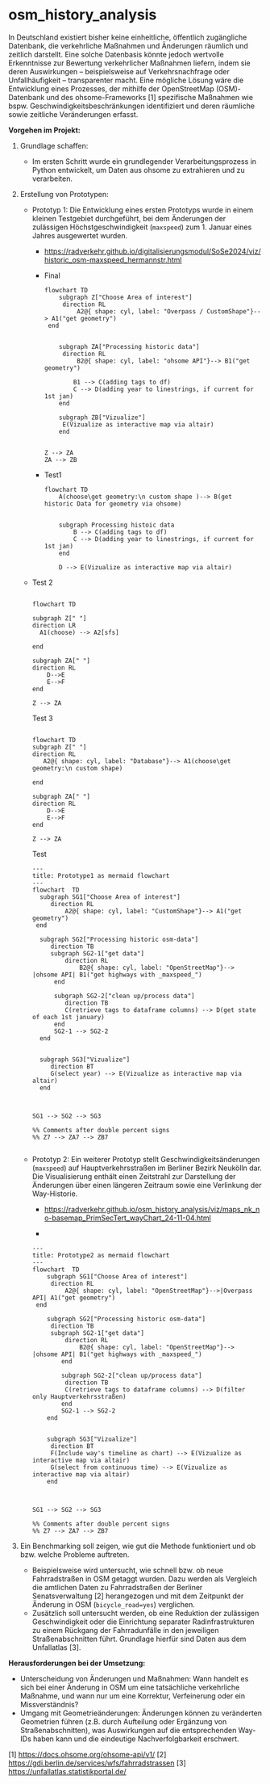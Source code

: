 # osm_history_analysis

In Deutschland existiert bisher keine einheitliche, öffentlich zugängliche Datenbank, die verkehrliche  Maßnahmen und Änderungen räumlich und zeitlich darstellt. Eine solche Datenbasis könnte jedoch wertvolle Erkenntnisse zur Bewertung verkehrlicher Maßnahmen liefern, indem sie deren Auswirkungen –  beispielsweise auf Verkehrsnachfrage oder Unfallhäufigkeit – transparenter macht.
Eine mögliche Lösung wäre die Entwicklung eines Prozesses, der mithilfe der OpenStreetMap (OSM)-Datenbank und des ohsome-Frameworks [1] spezifische Maßnahmen wie bspw. Geschwindigkeitsbeschränkungen  identifiziert und deren räumliche sowie zeitliche Veränderungen erfasst.

**Vorgehen im Projekt:**

1. Grundlage schaffen: 
   * Im ersten Schritt wurde ein grundlegender Verarbeitungsprozess in  Python entwickelt, um Daten aus ohsome zu extrahieren und zu  verarbeiten.

2. Erstellung von Prototypen:

   * Prototyp 1: Die Entwicklung eines ersten Prototyps wurde in einem  kleinen Testgebiet durchgeführt, bei dem Änderungen der zulässigen Höchstgeschwindigkeit (`maxspeed`) zum 1. Januar eines Jahres ausgewertet wurden.

     * https://radverkehr.github.io/digitalisierungsmodul/SoSe2024/viz/historic_osm-maxspeed_hermannstr.html

       

     * Final
           
       
       ```mermaid
       flowchart TD
           subgraph Z["Choose Area of interest"]
       		direction RL
          		A2@{ shape: cyl, label: "Overpass / CustomShape"}--> A1("get geometry")
       	end
           
           
           subgraph ZA["Processing historic data"]
       		direction RL
          		B2@{ shape: cyl, label: "ohsome API"}--> B1("get geometry")
       		
               B1 --> C(adding tags to df)
               C --> D(adding year to linestrings, if current for 1st jan)
           end
           
           subgraph ZB["Vizualize"]
       		E(Vizualize as interactive map via altair)
           end
           
           
       Z --> ZA
       ZA --> ZB
       ```
       
     * Test1
       
       ```mermaid
       flowchart TD
           A(choose\get geometry:\n custom shape )--> B(get historic Data for geometry via ohsome)
           
           
           subgraph Processing histoic data 
               B --> C(adding tags to df)
               C --> D(adding year to linestrings, if current for 1st jan)
           end
           
           D --> E(Vizualize as interactive map via altair)
       
       ```

   * Test 2
     
     ```mermaid
     
     flowchart TD
     
     subgraph Z[" "]
     direction LR
       A1(choose) --> A2[sfs]
     
     end
     
     subgraph ZA[" "]
     direction RL
         D-->E
         E-->F
     end
     
     Z --> ZA
     ```
     
     Test 3
     
     ```mermaid
     
     flowchart TD
     subgraph Z[" "]
     direction RL
        A2@{ shape: cyl, label: "Database"}--> A1(choose\get geometry:\n custom shape)
     
     end
     
     subgraph ZA[" "]
     direction RL
         D-->E
         E-->F
     end
     
     Z --> ZA
     ```
     
     Test 
     
       ```mermaid
     ---
     title: Prototype1 as mermaid flowchart
     ---
     flowchart  TD
         subgraph SG1["Choose Area of interest"]
     		direction RL
        		A2@{ shape: cyl, label: "CustomShape"}--> A1("get geometry")
     	end
         
         subgraph SG2["Processing historic osm-data"]
         	direction TB
     		subgraph SG2-1["get data"]
     			direction RL
        			B2@{ shape: cyl, label: "OpenStreetMap"}--> |ohsome API| B1("get highways with _maxspeed_")
             end   
             
             subgraph SG2-2["clean up/process data"]
             	direction TB
             	C(retrieve tags to dataframe columns) --> D(get state of each 1st january)
             end 
             SG2-1 --> SG2-2
         end
         
     
         subgraph SG3["Vizualize"]
         	direction BT
     		G(select year) --> E(Vizualize as interactive map via altair) 
         end
         
         
     
     SG1 --> SG2 --> SG3
     
     %% Comments after double percent signs
     %% Z7 --> ZA7 --> ZB7
     
     
   * Prototyp 2: Ein weiterer Prototyp stellt Geschwindigkeitsänderungen (`maxspeed`) auf Hauptverkehrsstraßen im Berliner Bezirk Neukölln dar. Die  Visualisierung enthält einen Zeitstrahl zur Darstellung der Änderungen  über einen längeren Zeitraum sowie eine Verlinkung der Way-Historie. 

     * https://radverkehr.github.io/osm_history_analysis/viz/maps_nk_no-basemap_PrimSecTert_wayChart_24-11-04.html   
     
     *   
     
       ```mermaid
       ---
       title: Prototype2 as mermaid flowchart
       ---
       flowchart  TD
           subgraph SG1["Choose Area of interest"]
       		direction RL
          		A2@{ shape: cyl, label: "OpenStreetMap"}-->|Overpass API| A1("get geometry")
       	end
           
           subgraph SG2["Processing historic osm-data"]
           	direction TB
       		subgraph SG2-1["get data"]
       			direction RL
          			B2@{ shape: cyl, label: "OpenStreetMap"}--> |ohsome API| B1("get highways with _maxspeed_")
               end   
               
               subgraph SG2-2["clean up/process data"]
               	direction TB
               	C(retrieve tags to dataframe columns) --> D(filter only Hauptverkehrsstraßen)
               end 
               SG2-1 --> SG2-2
           end
           
       
           subgraph SG3["Vizualize"]
           	direction BT
       		F(Include way's timeline as chart) --> E(Vizualize as interactive map via altair) 
       		G(select from continuous time) --> E(Vizualize as interactive map via altair) 
           end
           
           
       
       SG1 --> SG2 --> SG3
       
       %% Comments after double percent signs
       %% Z7 --> ZA7 --> ZB7
       ```
     

3. Ein Benchmarking soll zeigen, wie gut die Methode funktioniert und ob bzw. welche Probleme auftreten. 
   * Beispielsweise wird untersucht, wie schnell bzw. ob neue  Fahrradstraßen in OSM getaggt wurden. Dazu werden als Vergleich die  amtlichen Daten zu Fahrradstraßen der Berliner Senatsverwaltung [2]  herangezogen und mit dem Zeitpunkt der Änderung in OSM (`bicycle_road=yes`) verglichen.
   * Zusätzlich soll untersucht werden, ob eine Reduktion der zulässigen Geschwindigkeit oder die Einrichtung separater Radinfrastrukturen zu  einem Rückgang der Fahrradunfälle in den jeweiligen Straßenabschnitten  führt. Grundlage hierfür sind Daten aus dem Unfallatlas [3].

**Herausforderungen bei der Umsetzung:**

* Unterscheidung von Änderungen und Maßnahmen: Wann handelt es sich  bei einer Änderung in OSM um eine tatsächliche verkehrliche Maßnahme,  und wann nur um eine Korrektur, Verfeinerung oder ein Missverständnis?
* Umgang mit Geometrieänderungen: Änderungen können zu veränderten  Geometrien führen (z.B. durch Aufteilung oder Ergänzung von  Straßenabschnitten), was Auswirkungen auf die entsprechenden Way-IDs  haben kann und die eindeutige Nachverfolgbarkeit erschwert.

[1] https://docs.ohsome.org/ohsome-api/v1/ 
[2] https://gdi.berlin.de/services/wfs/fahrradstrassen 
[3] https://unfallatlas.statistikportal.de/
